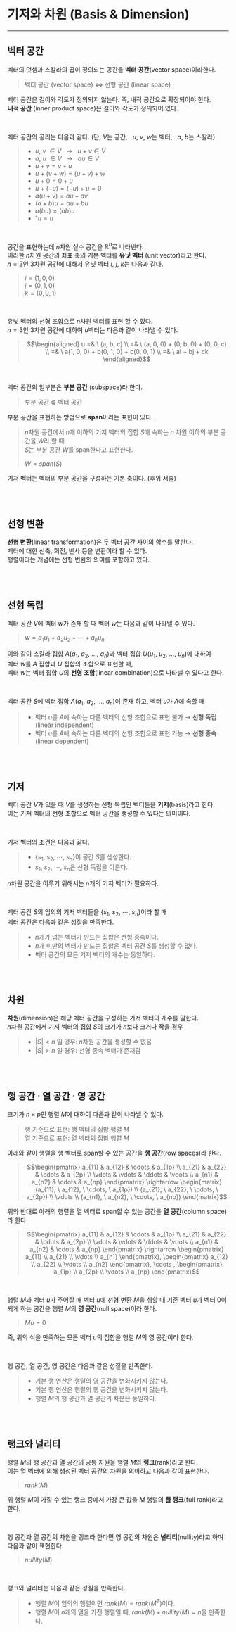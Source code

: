 # **기저와 차원 (Basis & Dimension)**
---

## **벡터 공간**
벡터의 덧셈과 스칼라의 곱이 정의되는 공간을 **벡터 공간**(vector space)이라한다.
> 벡터 공간 (vector space) $\Leftrightarrow$ 선형 공간 (linear space)

벡터 공간은 길이와 각도가 정의되지 않는다. 즉, 내적 공간으로 확장되어야 한다.  
**내적 공간** (inner product space)은 길이와 각도가 정의되어 있다.

<br>

벡터 공간의 공리는 다음과 같다. (단, $V$는 공간, &nbsp; $u$, $v$, $w$는 벡터, &nbsp; $a$, $b$는 스칼라)
> - $u$, $v$ $\in V$ &nbsp; $\rightarrow$ &nbsp; $u+v \in V$  
> - $a$, $u$ $\in V$ &nbsp; $\rightarrow$ &nbsp; $au \in V$
> - $u + v = v + u$  
> - $u + (v + w) = (u + v) + w$  
> - $u + 0 = 0 + u$  
> - $u + (-u) = (-u) + u = 0$  
> - $a(u + v) = au + av$
> - $(a + b)u = au + bu$  
> - $a(bu) = (ab)u$  
> - $1u = u$


<br>

공간을 표현하는데 $n$차원 실수 공간을 $\mathbb{R}^{n}$로 나타낸다.  
이러한 $n$차원 공간의 좌표 축의 기본 벡터를 **유닛 벡터** (unit vector)라고 한다.  
$n = 3$인 3차원 공간에 대해서 유닛 벡터 $i$, $j$, $k$는 다음과 같다.  
> $i = (1, 0, 0)$  
> $j = (0, 1, 0)$  
> $k = (0, 0, 1)$

<br>

유닛 벡터의 선형 조합으로 $n$차원 벡터를 표현 할 수 있다.  
$n = 3$인 3차원 공간에 대하여 $u$벡터는 다음과 같이 나타낼 수 있다.
> ```math
> \begin{aligned}
> u =& \ (a, b, c) \\
> =& \ (a, 0, 0) + (0, b, 0) + (0, 0, c) \\
> =& \ a(1, 0, 0) + b(0, 1, 0) + c(0, 0, 1) \\
> =& \ ai + bj + ck
> \end{aligned}
> ```

<br>

벡터 공간의 일부분은 **부분 공간** (subspace)라 한다.
> 부분 공간 $\Subset$ 벡터 공간

부분 공간을 표현하는 방법으로 **span**이라는 표현이 있다.
> $n$차원 공간에서 $n$개 이하의 기저 벡터의 집합 $S$에 속하는 $n$ 차원 이하의 부분 공간을 $W$라 할 때  
> $S$는 부분 공간 $W$를 span한다고 표현한다.  
>
> $W = span(S)$

기저 벡터는 벡터의 부분 공간을 구성하는 기본 축이다. (후위 서술)

<br><br>

## **선형 변환**
**선형 변환**(linear transformation)은 두 벡터 공간 사이의 함수를 말한다.  
벡터에 대한 신축, 회전, 반사 등을 변환이라 할 수 있다.  
행렬이라는 개념에는 선형 변환의 의미를 포함하고 있다.

<br><br>

## **선형 독립**
벡터 공간 $V$에 벡터 $w$가 존재 할 때 벡터 $w$는 다음과 같이 나타낼 수 있다.
> $w = a_{1}u_{1} + a_{2}u_{2} + \cdots + a_{n}u_{n}$

이와 같이 스칼라 집합 $A$($a_{1}$, $a_{2}$, $\dots$, $a_{n}$)과 벡터 집합 $U$($u_{1}$, $u_{2}$, $\dots$, $u_{n}$)에 대하여  
벡터 $w$를 $A$ 집합과 $U$ 집합의 조합으로 표현할 때,  
벡터 $w$는 벡터 집합 $U$의 **선형 조합**(linear combination)으로 나타낼 수 있다고 한다.

<br>

벡터 공간 $S$에 벡터 집합 $A$($a_{1}$, $a_{2}$, $\dots$, $a_{n}$)이 존재 하고, 벡터 $u$가 $A$에 속할 때
> - 벡터 $u$를 $A$에 속하는 다른 벡터의 선형 조합으로 표현 불가 $\rightarrow$ **선형 독립**(linear independent)
> - 벡터 $u$를 $A$에 속하는 다른 벡터의 선형 조합으로 표현 가능 $\rightarrow$ **선형 종속**(linear dependent)

<br><br>

## **기저**
벡터 공간 $V$가 있을 때 $V$를 생성하는 선형 독립인 벡터들을 **기저**(basis)라고 한다.  
이는 기저 벡터의 선형 조합으로 벡터 공간을 생성할 수 있다는 의미이다.

<br>

기저 벡터의 조건은 다음과 같다.
> - $\{s_{1}, \ s_{2}, \ \cdots, \ s_{n}\}$이 공간 $S$를 생성한다.  
> - $s_{1}, \ s_{2}, \ \cdots, \ s_{n}$은 선형 독립을 이룬다.

$n$차원 공간을 이루기 위해서는 $n$개의 기저 벡터가 필요하다.

<br>

벡터 공간 $S$의 임의의 기저 벡터들을 $\{s_{1}, \ s_{2}, \ \cdots, \ s_{n}\}$이라 할 때  
벡터 공간은 다음과 같은 성질을 만족한다.
> - $n$개가 넘는 벡터가 만드는 집합은 선형 종속이다.  
> - $n$개 미만의 벡터가 만드는 집합은 벡터 공간 $S$를 생성할 수 없다.  
> - 벡터 공간의 모든 기저 벡터의 개수는 동일하다.

<br><br>

## **차원**
**차원**(dimension)은 해당 벡터 공간을 구성하는 기저 벡터의 개수를 말한다.  
$n$차원 공간에서 기저 벡터의 집합 $S$의 크기가 $n$보다 크거나 작을 경우
> - $|S| < n$ 일 경우: $n$차원 공간을 생성할 수 없음  
> - $|S| > n$ 일 경우: 선형 종속 벡터가 존재함

<br><br>

## **행 공간 $\cdot$ 열 공간 $\cdot$ 영 공간**
크기가 $n \times p$인 행렬 $M$에 대하여 다음과 같이 나타낼 수 있다.
> 행 기준으로 표현: 행 벡터의 집합 행렬 $M$  
> 열 기준으로 표현: 열 벡터의 집합 행렬 $M$

아래와 같이 행렬을 행 벡터로 span할 수 있는 공간을 **행 공간**(row spaces)라 한다.
> ```math
> \begin{pmatrix}
> a_{11} & a_{12} & \cdots & a_{1p} \\
> a_{21} & a_{22} & \cdots & a_{2p} \\
> \vdots & \vdots & \ddots & \vdots \\
> a_{n1} & a_{n2} & \cdots & a_{np}
> \end{pmatrix}
> \rightarrow
> \begin{matrix}
> (a_{11}, \ a_{12}, \ \cdots, \ a_{1p}) \\
> (a_{21}, \ a_{22}, \ \cdots, \ a_{2p}) \\
> \vdots \\
> (a_{n1}, \ a_{n2}, \ \cdots, \ a_{np})
> \end{matrix}
> ```

위와 반대로 아래의 행렬을 열 벡터로 span할 수 있는 공간을 **열 공간**(column space)라 한다.
> ```math
> \begin{pmatrix}
> a_{11} & a_{12} & \cdots & a_{1p} \\
> a_{21} & a_{22} & \cdots & a_{2p} \\
> \vdots & \vdots & \ddots & \vdots \\
> a_{n1} & a_{n2} & \cdots & a_{np}
> \end{pmatrix}
> \rightarrow
> \begin{pmatrix}
> a_{11} \\ a_{21} \\ \vdots \\ a_{n1}
> \end{pmatrix},
> \begin{pmatrix}
> a_{12} \\ a_{22} \\ \vdots \\ a_{n2}
> \end{pmatrix},
> \cdots ,
> \begin{pmatrix}
> a_{1p} \\ a_{2p} \\ \vdots \\ a_{np}
> \end{pmatrix}
> ```

<br>

행렬 $M$과 벡터 $u$가 주어질 때 벡터 $u$에 선형 변환 $M$을 취할 때 기존 벡터 $u$가 벡터 0이 되게 하는 공간을 행렬 $M$의 **영 공간**(null space)이라 한다.
> $Mu = 0$

즉, 위의 식을 만족하는 모든 벡터 $u$의 집합을 행렬 $M$의 영 공간이라 한다.

<br>

행 공간, 열 공간, 영 공간은 다음과 같은 성질을 만족한다.
> - 기본 행 연산은 행렬의 영 공간을 변화시키지 않는다.  
> - 기본 행 연산은 행렬의 행 공간을 변화시키지 않는다.  
> - 행렬 $M$의 행 공간과 열 공간의 차운은 동일하다.  

<br><br>

## **랭크와 널리티**
행렬 $M$의 행 공간과 열 공간의 공통 차원을 행렬 $M$의 **랭크**(rank)라고 한다.  
이는 열 벡터에 의해 생성된 벡터 공간의 차원을 의미하고 다음과 같이 표현한다.
> $rank(M)$

위 행렬 $M$이 가질 수 있는 랭크 중에서 가장 큰 값을 $M$ 행렬의 **풀 랭크**(full rank)라고 한다.

<br>

행 공간과 열 공간의 차원을 랭크라 한다면 영 공간의 차원은 **널리티**(nullity)라고 하며 다음과 같이 표현한다.
> $nullity(M)$

<br>

랭크와 널리티는 다음과 같은 성질을 만족한다.
> - 행렬 $M$이 임의의 행렬이면 $rank(M) = rank(M^{T})$이다.  
> - 행렬 $M$이 $n$개의 열을 가진 행렬일 때, $rank(M) + nullity(M) = n$을 만족한다.